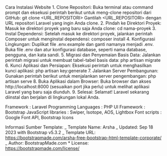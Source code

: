 Cara Instalasi Website 1. Clone Repositori:
Buka terminal atau command prompt dan eksekusi perintah berikut untuk meng-clone repositori dari GitHub:
git clone <URL_REPOSITORI>
Gantilah <URL_REPOSITORI> dengan URL repositori Laravel yang ingin Anda clone. 2. Pindah ke Direktori Proyek:
Masuk ke direktori proyek yang baru saja Anda clone:
cd nama-proyek 3. Instal Dependensi:
Setelah masuk ke direktori proyek, jalankan perintah Composer untuk menginstal dependensi:
composer install 4. Konfigurasi Lingkungan:
Duplikat file .env.example dan ganti namanya menjadi .env.
Buka file .env dan atur konfigurasi database, seperti nama database, pengguna, dan kata sandi. 5. Migrasi dan Penyemaian Basis Data:
Jalankan perintah migrasi untuk membuat tabel-tabel basis data:
php artisan migrate 6. Kunci Aplikasi dan Persiapan:
Eksekusi perintah untuk menghasilkan kunci aplikasi:
php artisan key:generate 7. Jalankan Server Pembangunan:
Gunakan perintah berikut untuk menjalankan server pengembangan:
php artisan serve 8. Buka Aplikasi dalam Browser:
Buka browser dan akses http://localhost:8000 (sesuaikan port jika perlu) untuk melihat aplikasi Laravel yang baru saja diunduh. 9. Selesai:
Selamat! Laravel sekarang diinstal dan berjalan di lingkungan lokal Anda.

Framework : Laravel
Programming Languages : PHP
UI Framework : Bootstrap
JavaScript libraries : Swiper, Isotope, AOS, Lightbox
Font scripts : Google Font API, Bootstrap Icons

Informasi Sumber Template:
_ Template Name: Arsha
_ Updated: Sep 18 2023 with Bootstrap v5.3.2
_ Template URL: https://bootstrapmade.com/arsha-free-bootstrap-html-template-corporate/
_ Author: BootstrapMade.com \* License: https://bootstrapmade.com/license/
